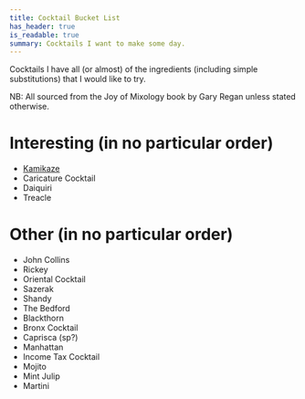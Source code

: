 ```yaml
---
title: Cocktail Bucket List
has_header: true
is_readable: true
summary: Cocktails I want to make some day.
---
```


Cocktails I have all (or almost) of the ingredients (including simple
substitutions) that I would like to try.

NB: All sourced from the Joy of Mixology book by Gary Regan unless stated
otherwise.

# Interesting (in no particular order)

- [Kamikaze](/cocktails/kamikrazy)
- Caricature Cocktail
- Daiquiri
- Treacle

# Other (in no particular order)

- John Collins
- Rickey
- Oriental Cocktail
- Sazerak
- Shandy
- The Bedford
- Blackthorn
- Bronx Cocktail
- Caprisca (sp?)
- Manhattan
- Income Tax Cocktail
- Mojito
- Mint Julip
- Martini
